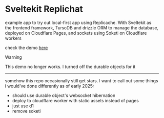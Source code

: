 # Sveltekit Replichat

example app to try out local-first app using Replicache.
With Sveltekit as the frontend framework, TursoDB and drizzle ORM to manage the database, deployed on Cloudflare Pages, and sockets using Soketi on Cloudflare workers

check the demo [here](https://replichat.peculiarnewbie.com)

> [!WARNING]  
> This demo no longer works. I turned off the durable objects for it

___
somehow this repo occasionally still get stars. I want to call out some things i would've done differently as of early 2025:
- should use durable object's websocket hibernation
- deploy to cloudflare worker with static assets instead of pages
- just use d1
- remove soketi
